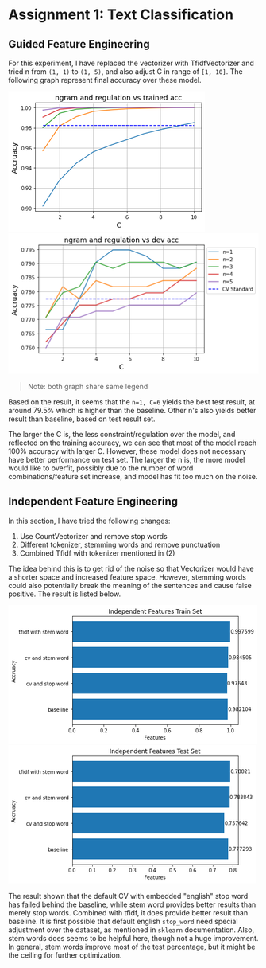 # Assignment 1: Text Classification

## Guided Feature Engineering

For this experiment, I have replaced  the vectorizer with TfidfVectorizer and tried n from `(1, 1)` to `(1, 5)`, and also adjust C in range of `[1, 10]`. The following graph represent final accuracy over these model. 

![](./pic/2.png)
![](./pic/1.png)

> Note: both graph share same legend


Based on the result, it seems that the `n=1, C=6` yields the best test result, at around 79.5% which is higher than the baseline. Other n's also yields better result than baseline, based on test result set. 

The larger the C is, the less constraint/regulation over the model, and reflected on the training accuracy, we can see that most of the model reach 100% accuracy with larger C. However, these model does not necessary have better performance on test set. The larger the n is, the more model would like to overfit, possibly due to the number of word combinations/feature set increase, and model has fit too much on the noise. 

## Independent Feature Engineering 

In this section, I have tried the following changes:

1. Use CountVectorizer and remove stop words 
2. Different tokenizer, stemming words and remove punctuation
3. Combined Tfidf with tokenizer mentioned in (2)

The idea behind this is to get rid of the noise so that Vectorizer would have a shorter space and increased feature space. However, stemming words could also potentially break the meaning of the sentences and cause false positive. The result is listed below.

![](./pic/3.png)
![](./pic/4.png)


The result shown that the default CV with embedded "english" stop word has failed behind the baseline, while stem word provides better results than merely stop words. Combined with tfidf, it does provide better result than baseline. It is first possible that default english `stop_word` need special adjustment over the dataset, as mentioned in `sklearn` documentation. Also, stem words does seems to be helpful here, though not a huge improvement. In general, stem words improve most of the test percentage, but it might be the ceiling for further optimization.